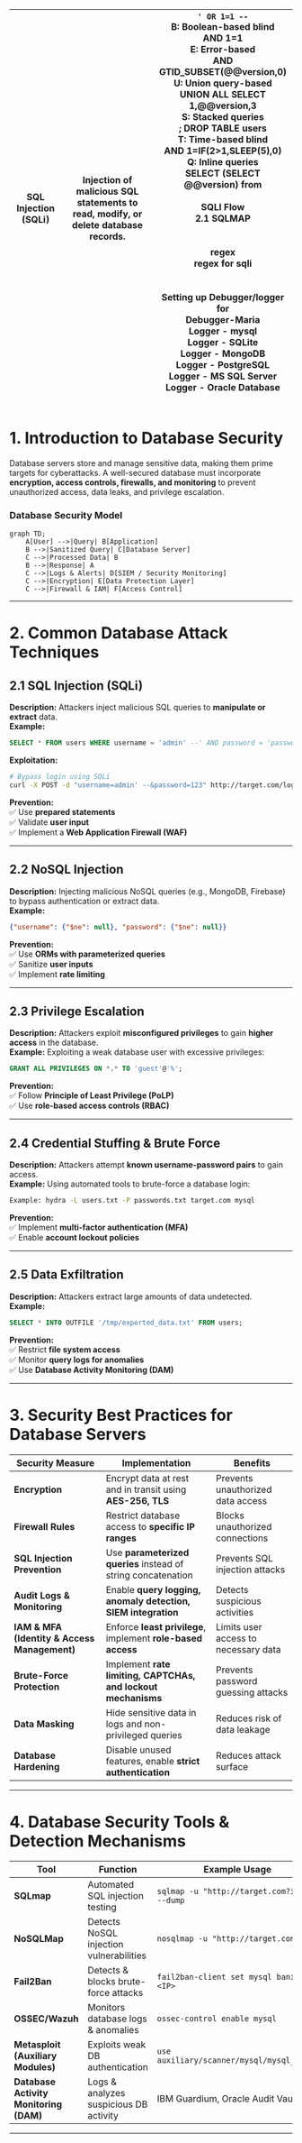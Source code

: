 | **SQL Injection (SQLi)** | Injection of malicious SQL statements to **read, modify, or delete database records**. | `' OR 1=1 --`<br>B: Boolean-based blind<br>	AND 1=1<br>E: Error-based<br>	AND GTID_SUBSET(@@version,0)<br>U: Union query-based<br>	UNION ALL SELECT 1,@@version,3<br>S: Stacked queries<br>	; DROP TABLE users<br>T: Time-based blind<br>	AND 1=IF(2>1,SLEEP(5),0)<br>Q: Inline queries<br>	SELECT (SELECT @@version) from<br><br>SQLI Flow<br>2.1 SQLMAP<br><br><br>regex <br>regex for sqli<br><br><br>Setting up Debugger/logger for <br>Debugger-Maria<br>Logger - mysql<br>Logger - SQLite<br>Logger - MongoDB<br>Logger - PostgreSQL<br>Logger - MS SQL Server<br>Logger - Oracle Database<br><br> |
| ------------------------ | -------------------------------------------------------------------------------------- | ------------------------------------------------------------------------------------------------------------------------------------------------------------------------------------------------------------------------------------------------------------------------------------------------------------------------------------------------------------------------------------------------------------------------------------------------------------------------------------------------------------------------------------------------------------------------------------------------------------------------------------------------------------------------------------------------------------------------------------------------------------------------------------------------------------------------------------------------------------------------------------------------------------------------------------------------------------------------------------------------------------------------------------------------ |
# **1. Introduction to Database Security**

Database servers store and manage sensitive data, making them prime targets for cyberattacks. A well-secured database must incorporate **encryption, access controls, firewalls, and monitoring** to prevent unauthorized access, data leaks, and privilege escalation.



### **Database Security Model**

```mermaid
graph TD;
    A[User] -->|Query| B[Application]
    B -->|Sanitized Query| C[Database Server]
    C -->|Processed Data| B
    B -->|Response| A
    C -->|Logs & Alerts| D[SIEM / Security Monitoring]
    C -->|Encryption| E[Data Protection Layer]
    C -->|Firewall & IAM| F[Access Control]
```

---

# **2. Common Database Attack Techniques**

## **2.1 SQL Injection (SQLi)**

**Description:** Attackers inject malicious SQL queries to **manipulate or extract** data.  
**Example:**

```sql
SELECT * FROM users WHERE username = 'admin' --' AND password = 'password';
```

**Exploitation:**

```bash
# Bypass login using SQLi
curl -X POST -d "username=admin' --&password=123" http://target.com/login.php
```

**Prevention:**  
✅ Use **prepared statements**  
✅ Validate **user input**  
✅ Implement a **Web Application Firewall (WAF)**

---

## **2.2 NoSQL Injection**

**Description:** Injecting malicious NoSQL queries (e.g., MongoDB, Firebase) to bypass authentication or extract data.  
**Example:**

```json
{"username": {"$ne": null}, "password": {"$ne": null}}
```

**Prevention:**  
✅ Use **ORMs with parameterized queries**  
✅ Sanitize **user inputs**  
✅ Implement **rate limiting**

---

## **2.3 Privilege Escalation**

**Description:** Attackers exploit **misconfigured privileges** to gain **higher access** in the database.  
**Example:** Exploiting a weak database user with excessive privileges:

```sql
GRANT ALL PRIVILEGES ON *.* TO 'guest'@'%';
```

**Prevention:**  
✅ Follow **Principle of Least Privilege (PoLP)**  
✅ Use **role-based access controls (RBAC)**

---

## **2.4 Credential Stuffing & Brute Force**

**Description:** Attackers attempt **known username-password pairs** to gain access.  
**Example:** Using automated tools to brute-force a database login:

```bash
Example: hydra -L users.txt -P passwords.txt target.com mysql
```

**Prevention:**  
✅ Implement **multi-factor authentication (MFA)**  
✅ Enable **account lockout policies**

---

## **2.5 Data Exfiltration**

**Description:** Attackers extract large amounts of data undetected.  
**Example:**

```sql
SELECT * INTO OUTFILE '/tmp/exported_data.txt' FROM users;
```

**Prevention:**  
✅ Restrict **file system access**  
✅ Monitor **query logs for anomalies**  
✅ Use **Database Activity Monitoring (DAM)**

---

# **3. Security Best Practices for Database Servers**

|**Security Measure**|**Implementation**|**Benefits**|
|---|---|---|
|**Encryption**|Encrypt data at rest and in transit using **AES-256, TLS**|Prevents unauthorized data access|
|**Firewall Rules**|Restrict database access to **specific IP ranges**|Blocks unauthorized connections|
|**SQL Injection Prevention**|Use **parameterized queries** instead of string concatenation|Prevents SQL injection attacks|
|**Audit Logs & Monitoring**|Enable **query logging, anomaly detection, SIEM integration**|Detects suspicious activities|
|**IAM & MFA (Identity & Access Management)**|Enforce **least privilege**, implement **role-based access**|Limits user access to necessary data|
|**Brute-Force Protection**|Implement **rate limiting, CAPTCHAs, and lockout mechanisms**|Prevents password guessing attacks|
|**Data Masking**|Hide sensitive data in logs and non-privileged queries|Reduces risk of data leakage|
|**Database Hardening**|Disable unused features, enable **strict authentication**|Reduces attack surface|

---

# **4. Database Security Tools & Detection Mechanisms**

|**Tool**|**Function**|**Example Usage**|
|---|---|---|
|**SQLmap**|Automated SQL injection testing|`sqlmap -u "http://target.com?id=1" --dump`|
|**NoSQLMap**|Detects NoSQL injection vulnerabilities|`nosqlmap -u "http://target.com/api"`|
|**Fail2Ban**|Detects & blocks brute-force attacks|`fail2ban-client set mysql banip <IP>`|
|**OSSEC/Wazuh**|Monitors database logs & anomalies|`ossec-control enable mysql`|
|**Metasploit (Auxiliary Modules)**|Exploits weak DB authentication|`use auxiliary/scanner/mysql/mysql_login`|
|**Database Activity Monitoring (DAM)**|Logs & analyzes suspicious DB activity|IBM Guardium, Oracle Audit Vault|

---
